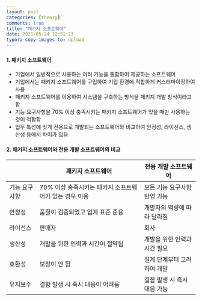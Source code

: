 ```yaml
---
layout: post
categories: [theory]
comments: true
title: "패키지 소프트웨어"
date: 2021-05-24 12:51:23
typora-copy-images-to: upload
---
```


#### 1. 패키지 소프트웨어 

- 기업에서 일반적으로 사용하는 여러 기능을 통합하여 제공하는 소프트웨어
- 기업에서는 패키지 소프트웨어를 구입하여 기업 환경에 적합하게 커스터마이징하여 사용
- 패키지 소프트웨어를 이용하여 시스템을 구축하는 방식을 패키지 개발 방식이라고 함
- 기능 요구사항을 70% 이상 충족시키는 패키지 소프트웨어가 있을 때만 사용하는 것이 적합함
- 업무 특성에 맞게 전용으로 개발되는 소프트웨어와 비교하여 안정성, 라이선스, 생산성 등에서 차이가 있음

#### 2. 패키지 소프트웨어와 전용 개발 소프트웨어의 비교

|               | 패키지 소프트웨어                                      | 전용 개발 소프트웨어         |
| ------------- | ------------------------------------------------------ | ---------------------------- |
| 기능 요구사항 | 70% 이상 충족시키는 패키지 소프트웨어가 있는 경우 이용 | 모든 기능 요구사항 반영 가능 |
| 안정성        | 품질이 검증되었고 업계 표준 준용                       | 개발자의 역량에 따라 달라짐  |
| 라이선스      | 판매자                                                 | 회사                         |
| 생산성        | 개발을 위한 인력과 시간이 절약됨                       | 개발을 위한 인력과 시간 필요 |
| 호환성        | 보장이 안 됨                                           | 설계 단계부터 고려하여 개발  |
| 유지보수      | 결함 발생 시 즉시 대응이 어려움                        | 결함 발생 시 즉시 대응 가능  |

